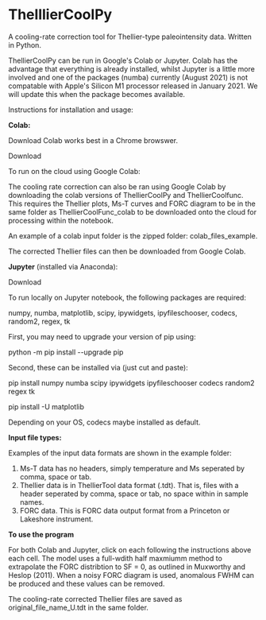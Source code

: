 # ThelllierCoolPy
A cooling-rate correction tool for Thellier-type paleointensity data. Written in Python.

ThellierCoolPy can be run in Google's Colab or Jupyter. Colab has the advantage that everything is already installed, whilst Jupyter is a little more involved and one of the packages (numba) currently (August 2021) is not compatable with Apple's Silicon M1 processor released in January 2021. We will update this when the package becomes available.

Instructions for installation and usage:

**Colab:**

Download Colab works best in a Chrome browswer. 

Download 

To run on the cloud using Google Colab:

The cooling rate correction can also be ran using Google Colab by downloading the colab versions of ThellierCoolPy and ThellierCoolfunc. This requires the Thellier plots, Ms-T curves and FORC diagram to be in the same folder as ThellierCoolFunc_colab to be downloaded onto the cloud for processing within the notebook. 

An example of a colab input folder is the zipped folder: colab_files_example.

The corrected Thellier files can then be downloaded from Google Colab.

**Jupyter** (installed via Anaconda):

Download 

To run locally on Jupyter notebook, the following packages are required: 

numpy, numba, matplotlib, scipy, ipywidgets, ipyfileschooser, codecs, random2, regex, tk

First, you may need to upgrade your version of pip using:

python -m pip install --upgrade pip

Second, these can be  installed via (just cut and paste):

pip install numpy numba scipy ipywidgets ipyfileschooser codecs random2 regex tk

pip install -U matplotlib

Depending on your OS, codecs maybe installed as default.


**Input file types:**

Examples of the input data formats are shown in the example folder:

1) Ms-T data has no headers, simply temperature and Ms seperated by comma, space or tab.
2) Thellier data is in ThellierTool data format (.tdt). That is, files with a header seperated by comma, space or tab, no space within in sample names.
3) FORC data. This is FORC data output format from a Princeton or Lakeshore instrument.

**To use the program**

For both Colab and Jupyter, click on each following the instructions above each cell. The model uses a full-wdith half maxmiumm method to extrapolate the FORC distribtion to SF = 0, as outlined in Muxworthy and Heslop (2011).  When a noisy FORC diagram is used, anomalous FWHM can be produced and these values can be removed.

The cooling-rate corrected Thellier files are saved as original_file_name_U.tdt in the same folder.



